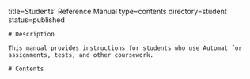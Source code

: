 title=Students' Reference Manual
type=contents
directory=student
status=published
~~~~~~
# Description

This manual provides instructions for students who use Automat for assignments, tests, and other coursework.

# Contents

